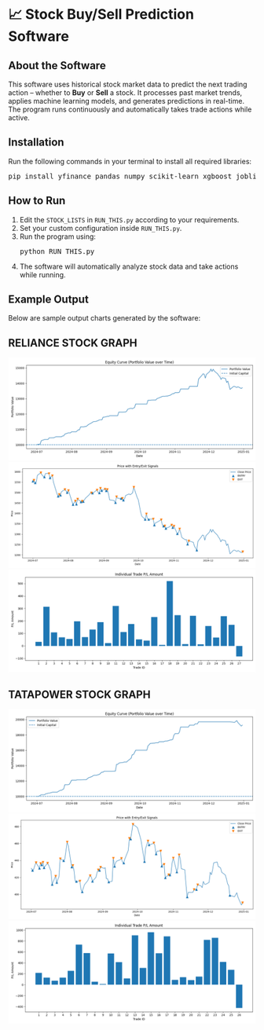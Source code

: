 <h1>📈 Stock Buy/Sell Prediction Software</h1>

<h2>About the Software</h2>
<p>
This software uses historical stock market data to predict the next trading action – 
whether to <strong>Buy</strong> or <strong>Sell</strong> a stock. It processes past market trends, applies 
machine learning models, and generates predictions in real-time. The program runs continuously and 
automatically takes trade actions while active.
</p>

<h2>Installation</h2>
<p>Run the following commands in your terminal to install all required libraries:</p>
<pre>
pip install yfinance pandas numpy scikit-learn xgboost joblib matplotlib
</pre>

<h2>How to Run</h2>
<ol>
<li>Edit the <code>STOCK_LISTS</code> in <code>RUN_THIS.py</code> according to your requirements.</li>
<li>Set your custom configuration inside <code>RUN_THIS.py</code>.</li>
<li>Run the program using:
<pre>
python RUN_THIS.py
</pre>
</li>
<li>The software will automatically analyze stock data and take actions while running.</li>
</ol>

<h2>Example Output</h2>
<p>Below are sample output charts generated by the software:</p>
<h2>RELIANCE STOCK GRAPH</h2>
<img src="RELIANCE_equity_curve.png" alt="Equity Curve" style="max-width:100%;height:auto;">
<img src="RELIANCE_price_with_signals.png" alt="Price with Signals" style="max-width:100%;height:auto;">
<img src="RELIANCE_trade_pnl_bars.png" alt="Price with Signals" style="max-width:100%;height:auto;">

<h2>TATAPOWER STOCK GRAPH</h2>
<img src="TATAPOWER_equity_curve.png" alt="Equity Curve" style="max-width:100%;height:auto;">
<img src="TATAPOWER_price_with_signals.png" alt="Price with Signals" style="max-width:100%;height:auto;">
<img src="TATAPOWER_trade_pnl_bars.png" alt="Price with Signals" style="max-width:100%;height:auto;">

</body>
